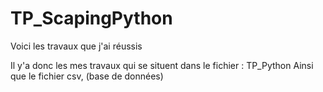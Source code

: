 # TP_ScapingPython

Voici les travaux que j'ai réussis 

Il y'a donc les mes travaux qui se situent dans le fichier : TP_Python
Ainsi que le fichier csv, (base de données)
